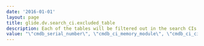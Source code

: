 ```yaml
---
date: '2016-01-01'
layout: page
title: glide.dv.search_ci.excluded_table
description: Each of the tables will be filtered out in the search CIs within the Dependency View map
value: "\"cmdb_serial_number\", \"cmdb_ci_memory_module\", \"cmdb_ci_cim_profile\", \"cmdb_running_process\", \"cmdb_ci_fc_export\", \"cmdb_ci_spkg\"" 
---
```

